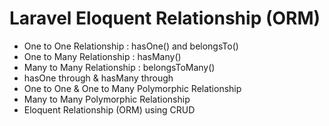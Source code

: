 # Laravel Eloquent Relationship (ORM)
- One to One Relationship : hasOne() and belongsTo()
- One to Many Relationship : hasMany()
- Many to Many Relationship : belongsToMany()
- hasOne through & hasMany through
- One to One & One to Many Polymorphic Relationship
- Many to Many Polymorphic Relationship
- Eloquent Relationship (ORM) using CRUD
